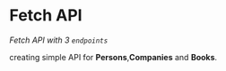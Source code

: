 # Fetch API 

_Fetch API with 3 `endpoints`_

creating simple API for **Persons**,**Companies** and **Books**.


